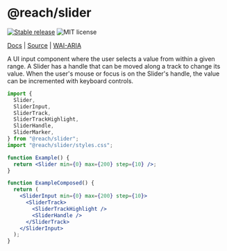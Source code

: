 # @reach/slider

[![Stable release](https://img.shields.io/npm/v/@reach/slider.svg)](https://npm.im/@reach/slider) ![MIT license](https://badgen.now.sh/badge/license/MIT)

[Docs](https://reacttraining.com/reach-ui/slider) | [Source](https://github.com/reach/reach-ui/tree/main/packages/slider) | [WAI-ARIA](https://www.w3.org/TR/wai-aria-practices-1.2/#slider)

A UI input component where the user selects a value from within a given range. A Slider has a handle that can be moved along a track to change its value. When the user's mouse or focus is on the Slider's handle, the value can be incremented with keyboard controls.

```jsx
import {
  Slider,
  SliderInput,
  SliderTrack,
  SliderTrackHighlight,
  SliderHandle,
  SliderMarker,
} from "@reach/slider";
import "@reach/slider/styles.css";

function Example() {
  return <Slider min={0} max={200} step={10} />;
}

function ExampleComposed() {
  return (
    <SliderInput min={0} max={200} step={10}>
      <SliderTrack>
        <SliderTrackHighlight />
        <SliderHandle />
      </SliderTrack>
    </SliderInput>
  );
}
```
